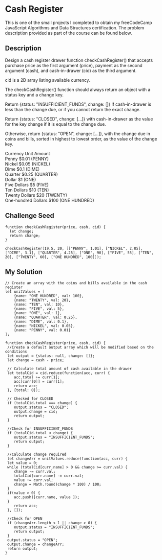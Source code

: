 # Cash Register

This is one of the small projects I completed to obtain my freeCodeCamp JavaScript Algorithms and Data Structures certification. The problem description provided as part of the course can be found below.

## Description
Design a cash register drawer function checkCashRegister() that accepts purchase price as the first argument (price), payment as the second argument (cash), and cash-in-drawer (cid) as the third argument.

cid is a 2D array listing available currency.

The checkCashRegister() function should always return an object with a status key and a change key.

Return {status: "INSUFFICIENT_FUNDS", change: []} if cash-in-drawer is less than the change due, or if you cannot return the exact change.

Return {status: "CLOSED", change: [...]} with cash-in-drawer as the value for the key change if it is equal to the change due.

Otherwise, return {status: "OPEN", change: [...]}, with the change due in coins and bills, sorted in highest to lowest order, as the value of the change key.

Currency Unit	Amount  
Penny	$0.01 (PENNY)  
Nickel	$0.05 (NICKEL)  
Dime	$0.1 (DIME)  
Quarter	$0.25 (QUARTER)  
Dollar	$1 (ONE)  
Five Dollars	$5 (FIVE)  
Ten Dollars	$10 (TEN)  
Twenty Dollars	$20 (TWENTY)  
One-hundred Dollars	$100 (ONE HUNDRED)  

## Challenge Seed
```
function checkCashRegister(price, cash, cid) {
  let change;
  return change;
}

checkCashRegister(19.5, 20, [["PENNY", 1.01], ["NICKEL", 2.05], ["DIME", 3.1], ["QUARTER", 4.25], ["ONE", 90], ["FIVE", 55], ["TEN", 20], ["TWENTY", 60], ["ONE HUNDRED", 100]]);
```
## My Solution

```
// Create an array with the coins and bills available in the cash register
let unitValues = [
	{name: "ONE HUNDRED", val: 100},
	{name: "TWENTY", val: 20},
	{name: "TEN", val: 10},
	{name: "FIVE", val: 5},
	{name: "ONE", val: 1},
	{name: "QUARTER", val: 0.25},
	{name: "DIME", val: 0.1},
	{name: "NICKEL", val: 0.05},
	{name: "PENNY", val: 0.01}
];

function checkCashRegister(price, cash, cid) {
 //Create a default output array which will be modified based on the conditions
 let output = {status: null, change: []};
 let change = cash - price;

 // Calculate total amount of cash available in the drawer
 let totalCid = cid.reduce(function(acc, curr) {
    acc.total += curr[1];
    acc[curr[0]] = curr[1];
    return acc;
 }, {total: 0});

 // Checked for CLOSED
 if (totalCid.total === change) {
    output.status = "CLOSED";
    output.change = cid; 
    return output;
 }

 //Check for INSUFFICIENT_FUNDS
 if (totalCid.total < change) {
    output.status = "INSUFFICIENT_FUNDS";
    return output;
 }

 //Calculate change required
 let changeArr = unitValues.reduce(function(acc, curr) {
 let value = 0;
 while (totalCid[curr.name] > 0 && change >= curr.val) {
    change -= curr.val;
    totalCid[curr.name] -= curr.val;
    value += curr.val;
    change = Math.round(change * 100) / 100;
 }
 if(value > 0) {
    acc.push([curr.name, value ]);
 }
    return acc;
 }, []);

 //Check for OPEN
 if (changeArr.length < 1 || change > 0) {
    output.status = "INSUFFICIENT_FUNDS";
    return output;
 }
 output.status = "OPEN";
 output.change = changeArr;
 return output;
}
```
